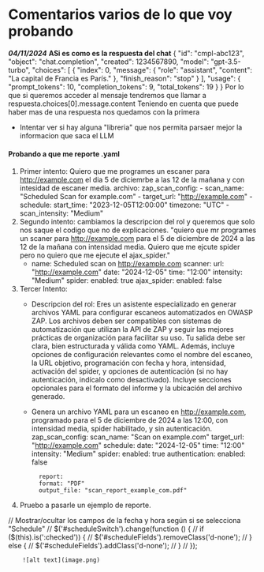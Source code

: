# Comentarios varios de lo que voy probando

***04/11/2024***
**ASi es como es la respuesta del chat**
    {
        "id": "cmpl-abc123",
        "object": "chat.completion",
        "created": 1234567890,
        "model": "gpt-3.5-turbo",
        "choices": [
            {
                "index": 0,
                "message": {
                    "role": "assistant",
                    "content": "La capital de Francia es París."
                },
                "finish_reason": "stop"
            }
        ],
        "usage": {
            "prompt_tokens": 10,
            "completion_tokens": 9,
            "total_tokens": 19
        }
    }
Por lo que si queremos acceder al mensaje tendremos que llamar a respuesta.choices[0].message.content
Teniendo en cuenta que puede haber mas de una respuesta nos quedamos con la primera

- Intentar ver si hay alguna "libreria" que nos permita parsaer mejor la informacion que saca el LLM


#### Probando a que me reporte .yaml
1. Primer intento:
    Quiero que me programes un escaner para http://example.com el dia 5 de diciemrbe a las 12 de la mañana y con intesidad de escaner media.
    archivo: 
        zap_scan_config:
            - scan_name: "Scheduled Scan for example.com"
            - target_url: "http://example.com"
            - schedule:
                start_time: "2023-12-05T12:00:00"
                timezone: "UTC"
            - scan_intensity: "Medium"
2. Segundo intento: 
    cambiamos la descripcion del rol y queremos que solo nos saque el codigo que no de explicaciones.
    "quiero que mr programes un scaner para http://example.com para el 5 de diciembre de 2024 a las 12 de la mañana con intensidad media. Quiero que me ejcute spider pero no quiero que me ejecute el ajax_spider."    
    - name: Scheduled scan on http://example.com
        scanner:
            url: "http://example.com"
            date: "2024-12-05"
            time: "12:00"
            intensity: "Medium"
            spider:
            enabled: true
            ajax_spider:
            enabled: false
3. Tercer Intento: 
    - Descripcion del rol: Eres un asistente especializado en generar archivos YAML para configurar escaneos automatizados en OWASP ZAP. Los archivos deben ser compatibles con sistemas de automatización que utilizan la API de ZAP y seguir las mejores prácticas de organización para facilitar su uso. Tu salida debe ser clara, bien estructurada y válida como YAML. Además, incluye opciones de configuración relevantes como el nombre del escaneo, la URL objetivo, programación con fecha y hora, intensidad, activación del spider, y opciones de autenticación (si no hay autenticación, indícalo como desactivado). Incluye secciones opcionales para el formato del informe y la ubicación del archivo generado.
    - Genera un archivo YAML para un escaneo en http://example.com, programado para el 5 de diciembre de 2024 a las 12:00, con intensidad media, spider habilitado, y sin autenticación.
        zap_scan_config:
            scan_name: "Scan on example.com"
            target_url: "http://example.com"
            schedule:
                date: "2024-12-05"
                time: "12:00"
            intensity: "Medium"
            spider:
                enabled: true
            authentication:
                enabled: false

            report:
            format: "PDF"
            output_file: "scan_report_example_com.pdf"
4. Pruebo a pasarle un ejemplo de reporte.

// Mostrar/ocultar los campos de la fecha y hora según si se selecciona "Schedule"
        // $('#scheduleSwitch').change(function () {
        //     if ($(this).is(':checked')) {
        //         $('#scheduleFields').removeClass('d-none');
        //     } else {
        //         $('#scheduleFields').addClass('d-none');
        //     }
        // });

        ![alt text](image.png)
